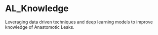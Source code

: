 # AL_Knowledge

Leveraging data driven techniques and deep learning models to improve knowledge of Anastomotic Leaks.
